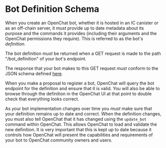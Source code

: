 # Bot Definition Schema

When you create an OpenChat bot, whether it is hosted in an IC canister or as an off-chain server, it must provide up to date metadata about its purpose and the commands it provides (including their arguments and the OpenChat permissions they require). This is referred to as the bot's _definition_.

The bot definition _must_ be returned when a GET request is made to the path "/bot_definition" of your bot's endpoint.

The response that your bot makes to this GET request _must_ conform to the JSON schema defined [here](./bot_schema.json).

When you make a proposal to register a bot, OpenChat will query the bot endpoint for the definition and ensure that it is valid. You will also be able to browse through the definition in the OpenChat UI at that point to double check that everything looks correct.

As your bot implementation changes over time you _must_ make sure that your definition remains up to date and correct. When the definition changes, you must also tell OpenChat that it has changed using the `update_bot` command within OpenChat. This allows OpenChat to load and validate the new definition. It is very important that this is kept up to date because it controls how OpenChat will present the capabilities and requirements of your bot to OpenChat community owners and users.

